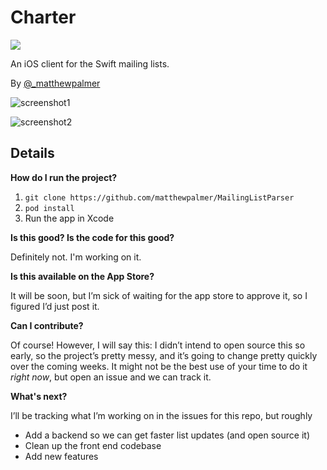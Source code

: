 # Charter 

<img src='http://i.imgur.com/LRlZpYp.png' style='display: inline-block' />

An iOS client for the Swift mailing lists.

By [@_matthewpalmer](http://twitter.com/_matthewpalmer)

![screenshot1](http://i.imgur.com/ouvY5SA.png?1)

![screenshot2](http://i.imgur.com/yPScDFa.png?1)

## Details

**How do I run the project?**

1. `git clone https://github.com/matthewpalmer/MailingListParser`
2. `pod install`
3. Run the app in Xcode

**Is this good? Is the code for this good?**

Definitely not. I'm working on it.

**Is this available on the App Store?**

It will be soon, but I’m sick of waiting for the app store to approve it, so I figured I’d just post it.

**Can I contribute?**

Of course! However, I will say this: I didn’t intend to open source this so early, so the project’s pretty messy,
and it’s going to change pretty quickly over the coming weeks. It might not be the best use of your time to do it *right now*,
but open an issue and we can track it.

**What's next?**

I’ll be tracking what I’m working on in the issues for this repo, but roughly

* Add a backend so we can get faster list updates (and open source it)
* Clean up the front end codebase
* Add new features
